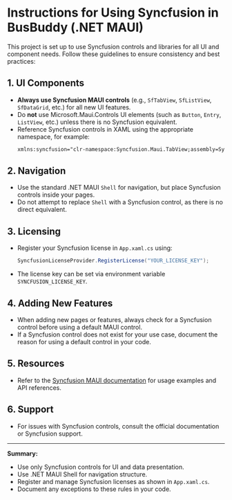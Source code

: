 # Instructions for Using Syncfusion in BusBuddy (.NET MAUI)

This project is set up to use Syncfusion controls and libraries for all UI and component needs. Follow these guidelines to ensure consistency and best practices:

## 1. UI Components
- **Always use Syncfusion MAUI controls** (e.g., `SfTabView`, `SfListView`, `SfDataGrid`, etc.) for all new UI features.
- Do **not** use Microsoft.Maui.Controls UI elements (such as `Button`, `Entry`, `ListView`, etc.) unless there is no Syncfusion equivalent.
- Reference Syncfusion controls in XAML using the appropriate namespace, for example:
  ```xml
  xmlns:syncfusion="clr-namespace:Syncfusion.Maui.TabView;assembly=Syncfusion.Maui.TabView"
  ```

## 2. Navigation
- Use the standard .NET MAUI `Shell` for navigation, but place Syncfusion controls inside your pages.
- Do not attempt to replace `Shell` with a Syncfusion control, as there is no direct equivalent.

## 3. Licensing
- Register your Syncfusion license in `App.xaml.cs` using:
  ```csharp
  SyncfusionLicenseProvider.RegisterLicense("YOUR_LICENSE_KEY");
  ```
- The license key can be set via environment variable `SYNCFUSION_LICENSE_KEY`.

## 4. Adding New Features
- When adding new pages or features, always check for a Syncfusion control before using a default MAUI control.
- If a Syncfusion control does not exist for your use case, document the reason for using a default control in your code.

## 5. Resources
- Refer to the [Syncfusion MAUI documentation](https://help.syncfusion.com/maui/introduction/overview) for usage examples and API references.

## 6. Support
- For issues with Syncfusion controls, consult the official documentation or Syncfusion support.

---

**Summary:**
- Use only Syncfusion controls for UI and data presentation.
- Use .NET MAUI Shell for navigation structure.
- Register and manage Syncfusion licenses as shown in `App.xaml.cs`.
- Document any exceptions to these rules in your code.
